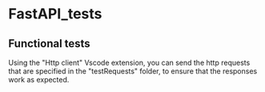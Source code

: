 # FastAPI_tests

## Functional tests
Using the "Http client" Vscode extension, you can send the http requests that are specified in the "testRequests" folder, to ensure that the responses work as expected.